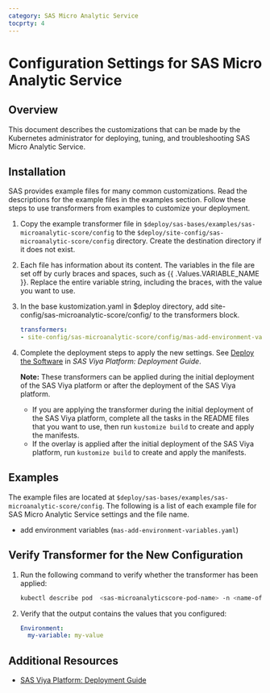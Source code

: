 ```yaml
---
category: SAS Micro Analytic Service
tocprty: 4
---
```


# Configuration Settings for SAS Micro Analytic Service

## Overview

This document describes the customizations that can be made by the Kubernetes
administrator for deploying, tuning, and troubleshooting  SAS Micro Analytic Service.


## Installation

SAS provides example files for many common customizations. Read the descriptions
for the example files in the examples section. Follow these steps to use transformers from examples to customize your deployment.

1. Copy the example transformer file in `$deploy/sas-bases/examples/sas-microanalytic-score/config` to the `$deploy/site-config/sas-microanalytic-score/config` directory. Create the destination directory if it does not exist.

2. Each file has information about its content. The variables in the file are set
off by curly braces and spaces, such as {{ .Values.VARIABLE_NAME }}. Replace the
entire variable string, including the braces, with the value you want to use.

3. In the base kustomization.yaml in $deploy directory, add site-config/sas-microanalytic-score/config/<example-transformer-file> to the transformers block.


   ```yaml   
   transformers:
   - site-config/sas-microanalytic-score/config/mas-add-environment-variables.yaml   
   ```

4. Complete the deployment steps to apply the new settings. See [Deploy the Software](http://documentation.sas.com/?cdcId=itopscdc&cdcVersion=default&docsetId=dplyml0phy0dkr&docsetTarget=p127f6y30iimr6n17x2xe9vlt54q.htm) in _SAS Viya Platform: Deployment Guide_.

   **Note:** These transformers can be applied during the initial deployment of the SAS Viya platform or after the deployment of the SAS Viya platform.

   * If you are applying the transformer during the initial deployment of the SAS Viya platform, complete all the tasks in the README files that you want to use, then run `kustomize build` to create and apply the manifests.
   * If the overlay is applied after the initial deployment of the SAS Viya platform, run `kustomize build` to create and apply the manifests.  

## Examples

The example files are located at `$deploy/sas-bases/examples/sas-microanalytic-score/config`. The
following is a list of each example file for SAS Micro Analytic Service settings and the file name.

- add environment variables (`mas-add-environment-variables.yaml`)
           
## Verify Transformer for the New Configuration

1. Run the following command to verify whether the transformer has been applied:

   ```sh
   kubectl describe pod  <sas-microanalyticscore-pod-name> -n <name-of-namespace>
   ```

2. Verify that the output contains the  values that you configured:
    
   ```yaml
   Environment:
     my-variable: my-value
   ```

## Additional Resources

* [SAS Viya Platform: Deployment Guide](http://documentation.sas.com/?cdcId=itopscdc&cdcVersion=default&docsetId=dplyml0phy0dkr&docsetTarget=titlepage.htm)